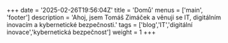 +++
date = '2025-02-26T19:56:04Z'
title = 'Domů'
menus = ['main', 'footer']
description = 'Ahoj, jsem Tomáš Zimáček a věnuji se IT, digitálním inovacím a kybernetické bezpečnosti.'
tags = ['blog','IT','digitální inovace','kybernetická bezpečnost']
weight = 1
+++
